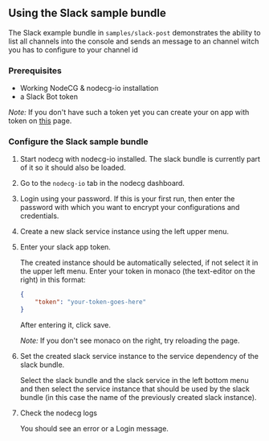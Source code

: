 ## Using the Slack sample bundle

The Slack example bundle in `samples/slack-post` demonstrates the ability to list all channels into the console and sends an message to an channel witch you has to configure to your channel id

### Prerequisites

-   Working NodeCG & nodecg-io installation
-   a Slack Bot token

_Note:_ If you don't have such a token yet you can create your on app with token on [this](https://app.slack.com/apps-manage/) page.

### Configure the Slack sample bundle

1. Start nodecg with nodecg-io installed. The slack bundle is currently part of it so it should also be loaded.

2. Go to the `nodecg-io` tab in the nodecg dashboard.

3. Login using your password. If this is your first run, then enter the password with which you want to encrypt your configurations and credentials.

4. Create a new slack service instance using the left upper menu.

5. Enter your slack app token.

    The created instance should be automatically selected, if not select it in the upper left menu. Enter your token in monaco (the text-editor on the right) in this format:

    ```json
    {
        "token": "your-token-goes-here"
    }
    ```

    After entering it, click save.

    _Note:_ If you don't see monaco on the right, try reloading the page.

6. Set the created slack service instance to the service dependency of the slack bundle.

    Select the slack bundle and the slack service in the left bottom menu and then select the service instance that should be used by the slack bundle (in this case the name of the previously created slack instance).

7. Check the nodecg logs

    You should see an error or a Login message.
